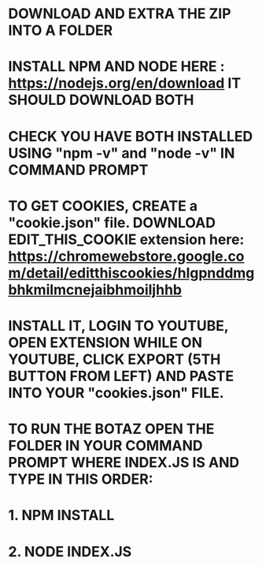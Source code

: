 # DOWNLOAD AND EXTRA THE ZIP INTO A FOLDER
# INSTALL NPM AND NODE HERE : https://nodejs.org/en/download IT SHOULD DOWNLOAD BOTH
# CHECK YOU HAVE BOTH INSTALLED USING "npm -v" and "node -v" IN COMMAND PROMPT
# TO GET COOKIES, CREATE a "cookie.json" file. DOWNLOAD EDIT_THIS_COOKIE extension here: https://chromewebstore.google.com/detail/editthiscookies/hlgpnddmgbhkmilmcnejaibhmoiljhhb
# INSTALL IT, LOGIN TO YOUTUBE, OPEN EXTENSION WHILE ON YOUTUBE, CLICK EXPORT (5TH BUTTON FROM LEFT) AND PASTE INTO YOUR "cookies.json" FILE.
# TO RUN THE BOTAZ OPEN THE FOLDER IN YOUR COMMAND PROMPT WHERE INDEX.JS IS AND TYPE IN THIS ORDER:
# 1. NPM INSTALL
# 2. NODE INDEX.JS